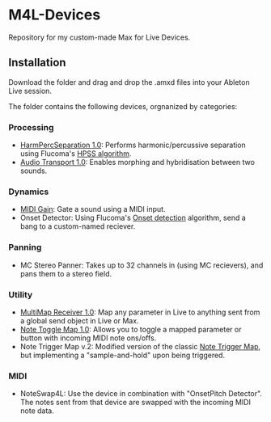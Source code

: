 # M4L-Devices
Repository for my custom-made Max for Live Devices.

## Installation

Download the folder and drag and drop the .amxd files into your Ableton Live session. 

The folder contains the following devices, orgnanized by categories:

### Processing

- [HarmPercSeparation 1.0](https://maxforlive.com/library/device/7920/harmpercseparation): Performs harmonic/percussive separation using Flucoma's [HPSS algorithm](https://learn.flucoma.org/reference/hpss/).
- [Audio Transport 1.0](https://maxforlive.com/library/device.php?id=8281): Enables morphing and hybridisation between two sounds.

### Dynamics

- [MIDI Gain](https://maxforlive.com/library/device/8221/midi-enveloper): Gate a sound using a MIDI input.
- Onset Detector: Using Flucoma's [Onset detection](https://learn.flucoma.org/reference/onsetslice/) algorithm, send a bang to a custom-named reciever. 

### Panning

- MC Stereo Panner: Takes up to 32 channels in (using MC recievers), and pans them to a stereo field.

### Utility

- [MultiMap Receiver 1.0](https://maxforlive.com/library/device/8060/multimap-receiver): Map any parameter in Live to anything sent from a global send object in Live or Max.
- [Note Toggle Map 1.0](https://maxforlive.com/library/device/8074/note-toggle-map): Allows you to toggle a mapped parameter or button with incoming MIDI note ons/offs.
- Note Trigger Map v.2: Modified version of the classic [Note Trigger Map](https://maxforlive.com/library/device/7056/note-trigger-map	), but implementing a "sample-and-hold" upon being triggered.

### MIDI
- NoteSwap4L: Use the device in combination with "OnsetPitch Detector". The notes sent from that device are swapped with the incoming MIDI note data.

